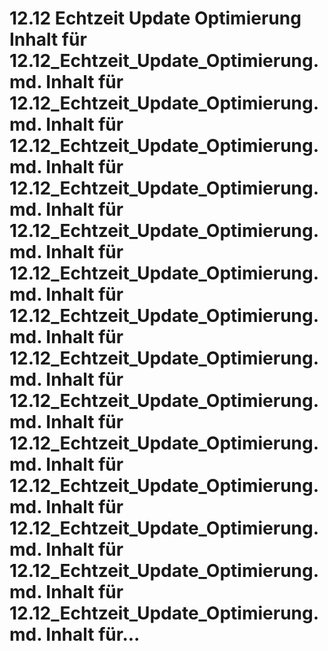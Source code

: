 # 12.12 Echtzeit Update Optimierung Inhalt für 12.12_Echtzeit_Update_Optimierung.md. Inhalt für 12.12_Echtzeit_Update_Optimierung.md. Inhalt für 12.12_Echtzeit_Update_Optimierung.md. Inhalt für 12.12_Echtzeit_Update_Optimierung.md. Inhalt für 12.12_Echtzeit_Update_Optimierung.md. Inhalt für 12.12_Echtzeit_Update_Optimierung.md. Inhalt für 12.12_Echtzeit_Update_Optimierung.md. Inhalt für 12.12_Echtzeit_Update_Optimierung.md. Inhalt für 12.12_Echtzeit_Update_Optimierung.md. Inhalt für 12.12_Echtzeit_Update_Optimierung.md. Inhalt für 12.12_Echtzeit_Update_Optimierung.md. Inhalt für 12.12_Echtzeit_Update_Optimierung.md. Inhalt für 12.12_Echtzeit_Update_Optimierung.md. Inhalt für 12.12_Echtzeit_Update_Optimierung.md. Inhalt für...